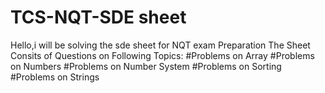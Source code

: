 # TCS-NQT-SDE sheet 
Hello,i will be solving the sde sheet for NQT exam Preparation 
The Sheet Consits of Questions on Following Topics:
#Problems on Array
#Problems on Numbers
#Problems on Number System
#Problems on Sorting
#Problems on Strings
